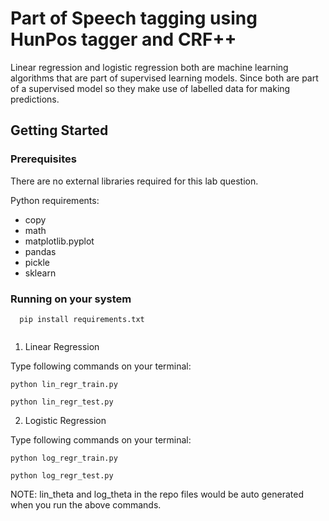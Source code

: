 # Part of Speech tagging using HunPos tagger and CRF++

Linear regression and logistic regression both are machine learning algorithms that are part of supervised learning models. Since both are part of a supervised model so they make use of labelled data for making predictions. 

## Getting Started

### Prerequisites

There are no external libraries required for this lab question.

Python requirements:
  * copy
  * math
  * matplotlib.pyplot
  * pandas
  * pickle
  * sklearn

### Running on your system

```
  pip install requirements.txt
  
  ```

1. Linear Regression
  
  Type following commands on your terminal:
   
  ```
  python lin_regr_train.py
  
  python lin_regr_test.py
  
  ```
  
2. Logistic Regression
  
  Type following commands on your terminal:
   
  ```
  python log_regr_train.py
  
  python log_regr_test.py
  
  ```
NOTE: lin_theta and log_theta in the repo files would be auto generated when you run the above commands.


